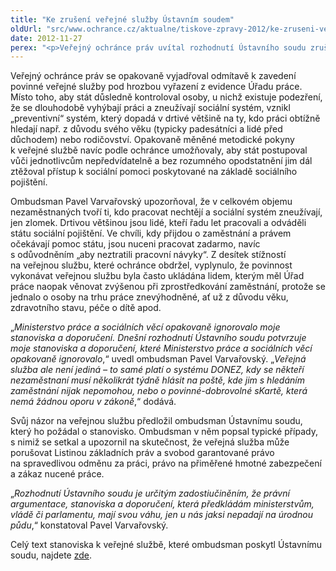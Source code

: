 ```yaml
---
title: "Ke zrušení veřejné služby Ústavním soudem"
oldUrl: "src/www.ochrance.cz/aktualne/tiskove-zpravy-2012/ke-zruseni-verejne-sluzby-ustavnim-soudem"
date: 2012-11-27
perex: "<p>Veřejný ochránce práv uvítal rozhodnutí Ústavního soudu zrušit povinnou veřejnou službu. Rozhodnutí koresponduje s jeho názorem a argumenty, jimiž se snažil přesvědčit zákonodárce, že tento způsob jednání státu s občany je porušováním Listiny základních práv a svobod.</p>"
---
```


<!-- imported from the old website -->

<p>Veřejný ochránce práv se opakovaně vyjadřoval odmítavě k zavedení povinné veřejné služby pod hrozbou vyřazení z evidence Úřadu práce. Místo toho, aby stát důsledně kontroloval osoby, u nichž existuje podezření, že se dlouhodobě vyhýbají práci a zneužívají sociální systém, vznikl „preventivní“ systém, který dopadá v drtivé většině na ty, kdo práci obtížně hledají např. z důvodu svého věku (typicky padesátníci a lidé před důchodem) nebo rodičovství. Opakovaně měněné metodické pokyny k veřejné službě navíc podle ochránce umožňovaly, aby stát postupoval vůči jednotlivcům nepředvídatelně a bez rozumného opodstatnění jim dál ztěžoval přístup k sociální pomoci poskytované na základě sociálního pojištění.</p><p>Ombudsman Pavel Varvařovský upozorňoval, že v celkovém objemu nezaměstnaných tvoří ti, kdo pracovat nechtějí a sociální systém zneužívají, jen zlomek. Drtivou většinou jsou lidé, kteří řadu let pracovali a odváděli státu sociální pojištění. Ve chvíli, kdy přijdou o zaměstnání a právem očekávají pomoc státu, jsou nuceni pracovat zadarmo, navíc s odůvodněním „aby neztratili pracovní návyky“. Z desítek stížností na veřejnou službu, které ochránce obdržel, vyplynulo, že povinnost vykonávat veřejnou službu byla často ukládána lidem, kterým měl Úřad práce naopak věnovat zvýšenou při zprostředkování zaměstnání, protože se jednalo o osoby na trhu práce znevýhodněné, ať už z důvodu věku, zdravotního stavu, péče o dítě apod.</p><p>„<em>Ministerstvo práce a sociálních věcí opakovaně ignorovalo moje stanoviska a doporučení. Dnešní rozhodnutí Ústavního soudu potvrzuje moje stanoviska a doporučení, které Ministerstvo práce a sociálních věcí opakovaně ignorovalo</em>,“ uvedl ombudsman Pavel Varvařovský. „<em>Veřejná služba ale není jediná – to samé platí o systému DONEZ, kdy se někteří nezaměstnaní musí několikrát týdně hlásit na poště, kde jim s hledáním zaměstnání nijak nepomohou, nebo o povinné-dobrovolné sKartě, která nemá žádnou oporu v zákoně</em>,“ dodává.</p><p>Svůj názor na veřejnou službu předložil ombudsman Ústavnímu soudu, který ho požádal o stanovisko. Ombudsman v něm popsal typické případy, s nimiž se setkal a upozornil na skutečnost, že veřejná služba může porušovat Listinou základních práv a svobod garantované právo na spravedlivou odměnu za práci, právo na přiměřené hmotné zabezpečení a zákaz nucené práce. </p><p>„<em>Rozhodnutí Ústavního soudu je určitým zadostiučiněním, že právní argumentace, stanoviska a doporučení, která předkládám ministerstvům, vládě či parlamentu, mají svou váhu, jen u nás jaksi nepadají na úrodnou půdu</em>,“ konstatoval Pavel Varvařovský.</p><p>Celý text stanoviska k veřejné službě, které ombudsman poskytl Ústavnímu soudu, najdete <a href="https://www.ochrance.cz/zvlastni-opravneni/ustavni-soud/2012-verejna-sluzba/">zde</a>.</p>
